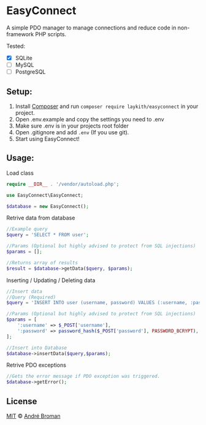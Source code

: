 # EasyConnect
A simple PDO manager to manage connections and reduce code in non-framework PHP scripts.

Tested:
- [x] SQLite
- [ ] MySQL
- [ ] PostgreSQL 
## Setup:
1. Install [Composer](https://getcomposer.org/) and run ```composer require laykith/easyconnect``` in your project.
2. Open .env.example and copy the settings you need to .env
3. Make sure .env is in your projects root folder
4. Open .gitignore and add `.env` (If you use git).
5. Start using EasyConnect!

## Usage:
Load class 
````PHP
require __DIR__ . '/vendor/autoload.php';

use EasyConnect\EasyConnect;

$database = new EasyConnect();
````
Retrive data from database
````php
//Example query
$query = 'SELECT * FROM user';

//Params (Optional but highly advised to protect from SQL injections)
$params = [];

//Returns array of results
$result = $database->getData($query, $params);

````
Inserting / Updating / Deleting data
````php
//Insert data
//Query (Required)
$query = 'INSERT INTO user (username, password) VALUES (:username, :password)';

//Params (Optional but highly advised to protect from SQL injections)
$params = [
    ':username' => $_POST['username'],
    ':password' => password_hash($_POST['password'], PASSWORD_BCRYPT),
];

//Insert into Database
$database->insertData($query,$params);
````

Retrive PDO exceptions
````PHP
//Gets the error message if PDO exception was triggered.
$database->getError();
````
## License

[MIT](LICENSE) © [André Broman](https://github.com/laykith/)
